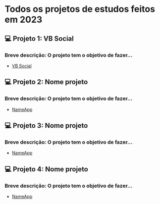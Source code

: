 # Todos os projetos de estudos feitos em 2023

## 💻 Projeto 1: VB Social
### Breve descrição: O projeto tem o objetivo de fazer...
- [VB Social](./vb-social)

## 💻 Projeto 2: Nome projeto
### Breve descrição: O projeto tem o objetivo de fazer...
- [NameApp](./LinkProjeto)

## 💻 Projeto 3: Nome projeto
### Breve descrição: O projeto tem o objetivo de fazer...
- [NameApp](./LinkProjeto)

## 💻 Projeto 4: Nome projeto
### Breve descrição: O projeto tem o objetivo de fazer...
- [NameApp](./LinkProjeto)




